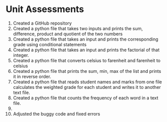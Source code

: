 # Unit Assessments
1. Created a GitHub repository
2. Created a python file that takes two inputs and prints the sum, difference, product and quotient of the two numbers
3. Created a python file that takes an input and prints the corresponding grade using conditional statements
4. Created a python file that takes an input and prints the factorial of that integer.
5. Created a python file that converts celsius to farenheit and farenheit to celsius
6. Created a python file that prints the sum, min, max of the list and prints it in reverse order.
7. Created a python file that reads student names and marks from one file calculates the weighted grade for each student and writes it to another text file.
8. Created a python file that counts the frequency of each word in a text file.
9. 
10. Adjusted the buggy code and fixed errors
